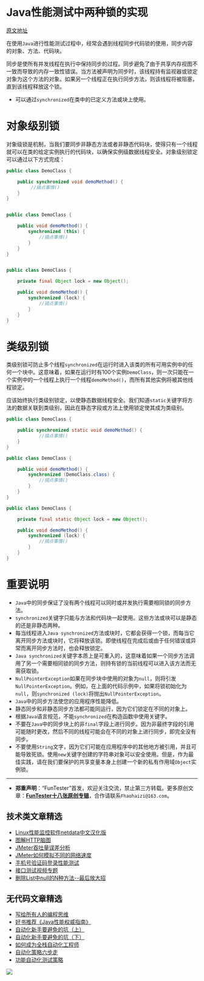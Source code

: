# Java性能测试中两种锁的实现

[原文地址](https://howtodoinjava.com/java/multi-threading/object-vs-class-level-locking/)

在使用`Java`进行性能测试过程中，经常会遇到线程同步代码锁的使用，同步内容的对象、方法、代码块。

同步是使所有并发线程在执行中保持同步的过程。同步避免了由于共享内存视图不一致而导致的内存一致性错误。当方法被声明为同步时，该线程持有监视器或锁定对象为这个方法的对象。如果另一个线程正在执行同步方法，则该线程将被阻塞，直到该线程释放这个锁。

* 可以通过`synchronized`在类中的已定义方法或块上使用。

# 对象级别锁

对象级锁是机制，当我们要同步非静态方法或者非静态代码块，使得只有一个线程就可以在类的给定实例执行的代码块，以确保实例级数据线程安全。对象级别锁定可以通过以下方式完成：


```Java
public class DemoClass {

    public synchronized void demoMethod() {
	   	 //搞点事情()
    }
}


public class DemoClass {

    public void demoMethod() {
        synchronized (this) {
            //搞点事情()
        }
    }
}


public class DemoClass {

    private final Object lock = new Object();

    public void demoMethod() {
        synchronized (lock) {
            //搞点事情()
        }
    }
}
```

# 类级别锁

类级别锁可防止多个线程`synchronized`在运行时进入该类的所有可用实例中的任何一个块中。这意味着，如果在运行时有100个实例`DemoClass`，则一次只能在一个实例中的一个线程上执行一个线程`demoMethod()`，而所有其他实例将被其他线程锁定。

应该始终执行类级别锁定，以使静态数据线程安全。我们知道`static`关键字将方法的数据关联到类级别，因此在静态字段或方法上使用锁定使其成为类级别。


```Java
public class DemoClass {

    public synchronized static void demoMethod() {
            //搞点事情()
    }
}

public class DemoClass {

    public void demoMethod() {
        synchronized (DemoClass.class) {
            //搞点事情()
        }
    }
}

public class DemoClass {

    private final static Object lock = new Object();

    public void demoMethod() {
        synchronized (lock) {
            //搞点事情()
        }
    }
}
```

# 重要说明

* `Java`中的同步保证了没有两个线程可以同时或并发执行需要相同锁的同步方法。
* `synchronized`关键字只能与方法和代码块一起使用。这些方法或块可以是静态的还是非静态两种。
* 每当线程进入`Java synchronized`方法或块时，它都会获得一个锁，而每当它离开同步方法或块时，它将释放该锁。即使线程在完成后或由于任何错误或异常而离开同步方法时，也会释放锁定。
* `Java synchronized`关键字本质上是可重入的，这意味着如果一个同步方法调用了另一个需要相同锁的同步方法，则持有锁的当前线程可以进入该方法而无需获取锁。
* `NullPointerException`如果在同步块中使用的对象为`null`，则将引发`NullPointerException`。例如，在上面的代码示例中，如果将锁初始化为`null`，则`synchronized (lock)`将抛出`NullPointerException`。
* `Java`中的同步方法使您的应用程序性能降低。
* 静态同步和非静态同步方法都可能同运行，因为它们锁定在不同的对象上。
* 根据`Java`语言规范，不能`synchronized`在构造函数中使用关键字。
* 不要在`Java`中的同步块上的非`final`字段上进行同步。因为非最终字段的引用可能随时更改，然后不同的线程可能会在不同的对象上进行同步，即完全没有同步。
* 不要使用`String`文字，因为它们可能在应用程序中的其他地方被引用，并且可能导致死锁。使用`new`关键字创建的字符串对象可以安全使用。但是，作为最佳实践，请在我们要保护的共享变量本身上创建一个新的私有作用域`Object`实例锁。


---
* **郑重声明**：“FunTester”首发，欢迎关注交流，禁止第三方转载。更多原创文章：**[FunTester十八张原创专辑](https://mp.weixin.qq.com/s/Le-tpC79pIpacHXGOkkYWw)**，合作请联系`Fhaohaizi@163.com`。


## 技术类文章精选

- [Linux性能监控软件netdata中文汉化版](https://mp.weixin.qq.com/s/fdXtK-5WwKnxjLZdyg6-nA)
- [图解HTTP脑图](https://mp.weixin.qq.com/s/100Vm8FVEuXs0x6rDGTipw)
- [JMeter吞吐量误差分析](https://mp.weixin.qq.com/s/jHKmFNrLmjpihnoigNNCSg)
- [JMeter如何模拟不同的网络速度](https://mp.weixin.qq.com/s/1FCwNN2htfTGF6ItdkcCzw)
- [手机号验证码登录性能测试](https://mp.weixin.qq.com/s/i-j8fJAdcsJ7v8XPOnPDAw)
- [接口测试视频专题](https://mp.weixin.qq.com/s/4mKpW3QiVRee3kcVOSraog)
- [删除List中null的N种方法--最后放大招](https://mp.weixin.qq.com/s/4mfskN781dybyL59dbSbeQ)

## 无代码文章精选

- [写给所有人的编程思维](https://mp.weixin.qq.com/s/Oj33UCnYfbUgzsBzEm2GPQ)
- [好书推荐《Java性能权威指南》](https://mp.weixin.qq.com/s/YWd5Yx6n7887g1lMLTcsWQ)
- [自动化新手要避免的坑（上）](https://mp.weixin.qq.com/s/MjcX40heTRhEgCFhInoqYQ)
- [自动化新手要避免的坑（下）](https://mp.weixin.qq.com/s/azDUo1IO5JgkJIS9n1CMRg)
- [如何成为全栈自动化工程师](https://mp.weixin.qq.com/s/j2rQ3COFhg939KLrgKr_bg)
- [自动化策略六步走](https://mp.weixin.qq.com/s/He69k8iCKhTKD1j-yV6M5g)
- [功能自动化测试策略](https://mp.weixin.qq.com/s/qHmcblN4cD4JK6jT7oU4fQ)


![](https://mmbiz.qpic.cn/mmbiz_jpg/13eN86FKXzCxr0Sa2MXpNKicZE024zJm73r4hrjticMMYViagtaSXxwsyhmRmOrdXPXfS5zB2ILHtaqNSoWGRwa8Q/640?wx_fmt=jpeg&tp=webp&wxfrom=5&wx_lazy=1&wx_co=1)
